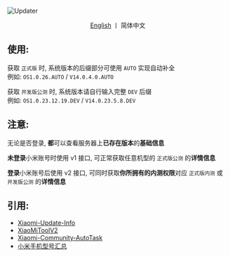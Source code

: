 ![Updater](https://socialify.git.ci/YuKongA/Updater/image?description=1&descriptionEditable=%E8%8E%B7%E5%8F%96%20HyperOS%2FMIUI%20%E6%9B%B4%E6%96%B0%E4%BF%A1%E6%81%AF&font=Inter&language=1&name=1&owner=1&pattern=Signal&theme=Auto)

<div align="center">

[English](https://github.com/YuKongA/Updater/blob/main/README_EN.md) 丨 简体中文</b>

</div>

## 使用:

获取 `正式版` 时, 系统版本的后缀部分可使用 `AUTO` 实现自动补全<br />例如: `OS1.0.26.AUTO` / `V14.0.4.0.AUTO`

获取 `开发版公测` 时, 系统版本请自行输入完整 `DEV` 后缀<br />例如: `OS1.0.23.12.19.DEV` / `V14.0.23.5.8.DEV`

## 注意:

无论是否登录, <b>都</b>可以查看服务器上<b>已存在版本</b>的<b>基础信息</b>

<b>未登录</b>小米账号时使用 v1 接口, 可正常获取任意机型的 `正式版公测` 的<b>详情信息</b>

<b>登录</b>小米账号后使用 v2 接口, 可同时获取<b>你所拥有的内测权限</b>对应 `正式版内测` 或 `开发版公测` 的<b>详情信息</b>

## 引用:

- [Xiaomi-Update-Info](https://github.com/YuKongA/Xiaomi-Update-Info)
- [XiaoMiToolV2](https://github.com/francescotescari/XiaoMiToolV2)
- [Xiaomi-Community-AutoTask](https://github.com/CMDQ8575/Xiaomi-Community-AutoTask)
- [小米手机型号汇总](https://github.com/KHwang9883/MobileModels/blob/master/brands/xiaomi.md)
